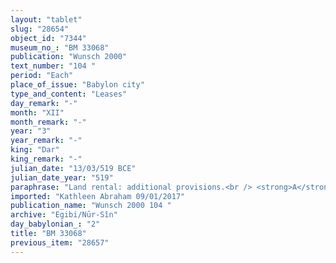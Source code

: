 ```yaml
---
layout: "tablet"
slug: "28654"
object_id: "7344"
museum_no_: "BM 33068"
publication: "Wunsch 2000"
text_number: "104 "
period: "Each"
place_of_issue: "Babylon city"
type_and_content: "Leases"
day_remark: "-"
month: "XII"
month_remark: "-"
year: "3"
year_remark: "-"
king: "Dar"
king_remark: "-"
julian_date: "13/03/519 BCE"
julian_date_year: "519"
paraphrase: "Land rental: additional provisions.<br /> <strong>A</strong> has rented arable land (<em>zēru</em>) located on the Harru-&scaron;a-Zabunu to <strong>B</strong>, who should perform gardening work (<em>nukaribbūtu</em>). In this document a few additional provisions are added to the original agreement: the renter should hoe (<em>her&ucirc;</em>) the ground with an iron shovel (<em>ina marri parzilli</em>) till the end of Ṭebēt (X). Then, he will measure (<em>ma&scaron;āhu</em>) the spaded ground and hand it back to the landlord. <strong>A</strong> will deduct (<em>maqātu</em> &Scaron;) 7 kor (1260 l) of dates from the harvest to settle a debt that <strong>B</strong> still owes to him, and will pay the gardener&#39;s remuneration (<em>&scaron;issinnu</em>) which is due to the renter from what remains after this deduction (<em>&scaron;a ana la at&acirc;ru)</em>.Names of 2 witnesses and the scribe. The rental agreement for this land is recorded in BM31035.<br /> &nbsp;<br /> <strong>A</strong> = Marduk-nāṣir-apli/Itti-Marduk-balāṭu//Egibi; <strong>B</strong> = Nab&ucirc;-iddin/Kināya"
imported: "Kathleen Abraham 09/01/2017"
publication_name: "Wunsch 2000 104 "
archive: "Egibi/Nūr-Sîn"
day_babylonian_: "2"
title: "BM 33068"
previous_item: "28657"
---
```

